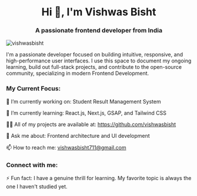 <h1 align="center">Hi 👋, I'm Vishwas Bisht</h1>
<h3 align="center">A passionate frontend developer from India</h3>

<p align="left"> <img src="https://64.media.tumblr.com/75ee871c3c70501014511f527b342213/74bb6bc1ad2987d5-a1/s1280x1920/ae89e529ec10b97daff14c6aa3db56e663fbe416.gifv" alt="vishwasbisht" /> </p>


I'm a passionate developer focused on building intuitive, responsive, and high-performance user interfaces. I use this space to document my ongoing learning, build out full-stack projects, and contribute to the open-source community, specializing in modern Frontend Development.

<h3 align="left">My Current Focus:</h3>

🔭 I’m currently working on: Student Result Management System

🌱 I’m currently learning: React.js, Next.js, GSAP, and Tailwind CSS

👨‍💻 All of my projects are available at: https://github.com/vishwasbisht

💬 Ask me about: Frontend architecture and UI development

📫 How to reach me: vishwasbisht711@gmail.com

<h3 align="left">Connect with me:</h3>
<p align="left">
<!-- You can add social icons here if desired, like: -->
<!-- <a href="https://www.google.com/search?q=https://linkedin.com/in/yourprofile" target="blank"><img src="https://www.google.com/search?q=https://raw.githubusercontent.com/devicons/devicon/master/icons/linkedin/linkedin-original.svg" alt="linkedin" width="40" height="40"/></a> -->
</p>


⚡ Fun fact: I have a genuine thrill for learning. My favorite topic is always the one I haven't studied yet.



